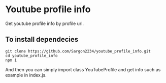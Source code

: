 # Youtube profile info
Get youtube profile info by profile url.

## To install dependecies
    git clone https://github.com/Sargon2234/youtube_profile_info.git
    cd youtube_profile_info
    npm i

And then you can simply import class YouTubeProfile and get info such as example in index.js.

